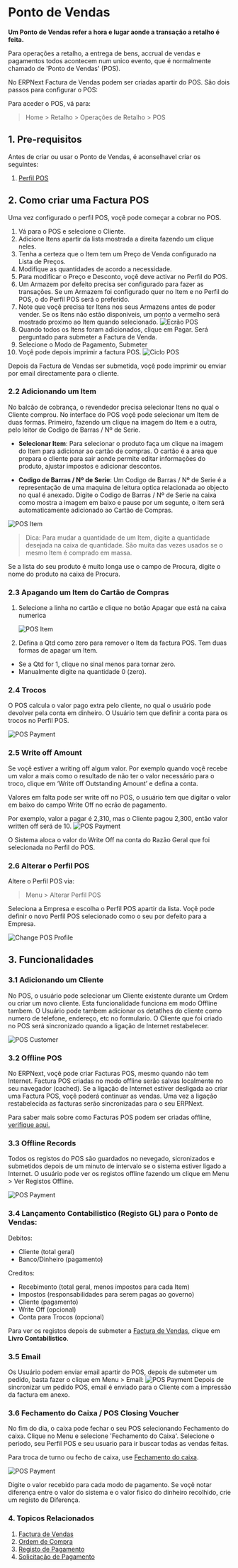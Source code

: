 <!-- add-breadcrumbs -->
# Ponto de Vendas

**Um Ponto de Vendas refer a hora e lugar aonde a transação a retalho é feita.**

Para operações a retalho, a entrega de bens, accrual de vendas e pagamentos todos acontecem num unico evento, que é normalmente chamado de 'Ponto de Vendas' (POS).

No ERPNext Factura de Vendas podem ser criadas apartir do POS. São dois passos para configurar o POS:

Para aceder o POS, vá para:
> Home > Retalho > Operações de Retalho > POS

## 1. Pre-requisitos
Antes de criar ou usar o Ponto de Vendas, é aconselhavel criar os seguintes:

1. [Perfil POS](/docs/user/manual/pt/contabilidade/perfil-pos)

## 2. Como criar uma Factura POS
Uma vez configurado o perfil POS, voçê pode começar a cobrar no POS.

1. Vá para o POS e selecione o Cliente.
1. Adicione Itens apartir da lista mostrada a direita fazendo um clique neles.
1. Tenha a certeza que o Item tem um Preço de Venda configurado na Lista de Preços.
1. Modifique as quantidades de acordo a necessidade.
1. Para modificar o Preço e Desconto, voçê deve activar no Perfil do POS.
1. Um Armazem por defeito precisa ser configurado para fazer as transações. Se um Armazem foi configurado quer no Item e no Perfil do POS, o do Perfil POS será o preferido.
1. Note que voçê precisa ter Itens nos seus Armazens antes de poder vender. Se os Itens não estão disponiveis, um ponto a vermelho será mostrado proximo ao Item quando selecionado.
  ![Ecrão POS](/docs/assets/img/accounts/pos-screen.png)
1. Quando todos os Itens foram adicionados, clique em Pagar. Será perguntado para submeter a Factura de Venda.
1. Selecione o Modo de Pagamento, Submeter
1. Voçê pode depois imprimir a factura POS.
  ![Ciclo POS](/docs/assets/img/accounts/pos-cycle.gif)
  
Depois da Factura de Vendas ser submetida, voçê pode imprimir ou enviar por email directamente para o cliente.


### 2.2 Adicionando um Item
No balcão de cobrança, o revendedor precisa selecionar Itens no qual o Cliente comprou. No interface do POS voçê pode selecionar um Item de duas formas. Primeiro, fazendo um clique na imagem do Item e a outra, pelo leitor de Codigo de Barras / Nº de Serie.

* **Selecionar Item**: Para selecionar o produto faça um clique na imagem do Item para adicionar ao cartão de compras. O cartão é a area que prepara o cliente para sair aonde permite editar informações do produto, ajustar impostos e adicionar descontos.

* **Codigo de Barras / Nº de Serie**: Um Codigo de Barras / Nº de Serie é a representação de uma maquina de leitura optica relacionada ao objecto no qual é anexado. Digite o Codigo de Barras / Nº de Serie na caixa como mostra a imagem em baixo e pause por um segunte, o item será automaticamente adicionado ao Cartão de Compras.

<img class="screenshot" alt="POS Item" src="{{docs_base_url}}/assets/img/accounts/pos-item.png">

> Dica: Para mudar a quantidade de um Item, digite a quantidade desejada na caixa de quantidade.
São muita das vezes usados se o mesmo Item é comprado em massa.

Se a lista do seu produto é muito longa use o campo de Procura, digite o nome do produto na caixa de Procura.

### 2.3  Apagando um Item do Cartão de Compras
1. Selecione a linha no cartão e clique no botão Apagar que está na caixa numerica

    <img class="screenshot" alt="POS Item" src="{{docs_base_url}}/assets/img/accounts/pos_deleted_item.gif">


2. Defina a Qtd como zero para remover o Item da factura POS. Tem duas formas de apagar um Item.
  * Se a Qtd for 1, clique no sinal menos para tornar zero.
  * Manualmente digite na quantidade 0 (zero).


### 2.4 Trocos

O POS calcula o valor pago extra pelo cliente, no qual o usuário pode devolver pela conta em dinheiro. O Usuário tem que definir a conta para os trocos no Perfil POS.

<img class="screenshot" alt="POS Payment" src="{{docs_base_url}}/assets/img/accounts/change-amount.png">

### 2.5 Write off Amount
Se voçê estiver a writing off algum valor. Por exemplo quando voçê recebe um valor a mais como o resultado de não ter o valor necessário para o troco, clique em ‘Write off Outstanding Amount’ e defina a conta.

Valores em falta pode ser write off no POS, o usuário tem que digitar o valor em baixo do campo Write Off no ecrão de pagamento.

Por exemplo, valor a pagar é 2,310, mas o Cliente pagou 2,300, então valor written off será de 10.
<img class="screenshot" alt="POS Payment" src="{{docs_base_url}}/assets/img/accounts/write-off.png">

O Sistema aloca o valor do Write Off na conta do Razão Geral que foi selecionada no Perfil do POS.

### 2.6 Alterar o Perfil POS

Altere o Perfil POS via:
> Menu > Alterar Perfil POS

Seleciona a Empresa e escolha o Perfil POS apartir da lista. Voçê pode definir o novo Perfil POS selecionado como o seu por defeito para a Empresa.

<img class="screenshot" alt="Change POS Profile" src="{{docs_base_url}}/assets/img/accounts/Change-POS-Profile.png">

## 3. Funcionalidades

### 3.1 Adicionando um Cliente
No POS, o usuário pode selecionar um Cliente existente durante um Ordem ou criar um novo cliente. Esta funcionalidade funciona em modo Offline tambem. O Usuário pode tambem adicionar os detatlhes do cliente como numero de telefone, endereço, etc no formulario. O Cliente que foi criado no POS será sincronizado quando a ligação de Internet restabelecer.

<img class="screenshot" alt="POS Customer" src="{{docs_base_url}}/assets/img/accounts/pos-customer.gif">

### 3.2 Offline POS

No ERPNext, voçê pode criar Facturas POS, mesmo quando não tem Internet. Factura POS criadas no modo offline serão salvas localmente no seu navegador (cached). Se a ligação de Internet estiver desligada ao criar uma Factura POS, voçê poderá continuar as vendas. Uma vez a ligação restabelecida as facturas serão sincronizadas para o seu ERPNext.

Para saber mais sobre como Facturas POS podem ser criadas offline, [verifique aqui.](https://frappe.io/blog/blog/erpnext-features/offline-pos-in-erpnext-7)

### 3.3 Offline Records
Todos os registos do POS são guardados no nevegado, sicronizados e submetidos depois de um minuto de intervalo se o sistema estiver ligado a Internet. O usuário pode ver os registos offline fazendo um clique em Menu > Ver Registos Offline.

<img class="screenshot" alt="POS Payment" src="{{docs_base_url}}/assets/img/accounts/offline-records.png">

### 3.4 Lançamento Contabilistico (Registo GL) para o Ponto de Vendas:

Debitos:

  * Cliente (total geral)
  * Banco/Dinheiro (pagamento)

Creditos:

  * Recebimento (total geral, menos impostos para cada Item)
  * Impostos (responsabilidades para serem pagas ao governo)
  * Cliente (pagamento)
  * Write Off (opcional)
  * Conta para Trocos (opcional)

Para ver os registos depois de submeter a [Factura de Vendas](/docs/user/manual/pt/contabilidade/factura-vendas), clique em **Livro Contabilistico**.

### 3.5 Email

Os Usuário podem enviar email apartir do POS, depois de submeter um pedido, basta fazer o clique em Menu > Email:
<img class="screenshot" alt="POS Payment" src="{{docs_base_url}}/assets/img/accounts/pos-email.png">
Depois de sincronizar um pedido POS, email é enviado para o Cliente com a impressão da factura em anexo.

### 3.6 Fechamento do Caixa / POS Closing Voucher

No fim do dia, o caixa pode fechar o seu POS selecionando Fechamento do caixa.
Clique no Menu e selecione 'Fechamento do Caixa'. Selecione o periodo, seu Perfil POS e seu usuario para ir buscar todas as vendas feitas.

Para troca de turno ou fecho de caixa, use [Fechamento do caixa](/docs/user/manual/pt/contabilidade/fecho-caixa-pos).

<img class="screenshot" alt="POS Payment" src="{{docs_base_url}}/assets/img/accounts/pos-closing-voucher.png">

Digite o valor recebido para cada modo de pagamento. Se voçê notar diferença entre o valor do sistema e o valor fisico do dinheiro recolhido, crie um registo de Diferença.

### 4. Topicos Relacionados
1. [Factura de Vendas](/docs/user/manual/pt/contabilidade/factura-vendas)
1. [Ordem de Compra](/docs/user/manual/pt/compras/ordem-compra)
1. [Registo de Pagamento](/docs/user/manual/pt/contabilidade/registo-pagamento)
1. [Solicitação de Pagamento](/docs/user/manual/pt/contabilidade/solicitação-pagamento)

